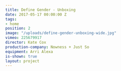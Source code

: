 ```yaml
---
title: Define Gender - Unboxing
date: 2017-05-17 00:00:00 Z
tags:
- home
position: 2
image: "/uploads/define-gender-unboxing-wide.jpg"
vimeo: 225679917
director: Kate Cox
production-company: Nowness + Just So
equipment: Arri Alexa
is-shown: true
layout: project
---
```


